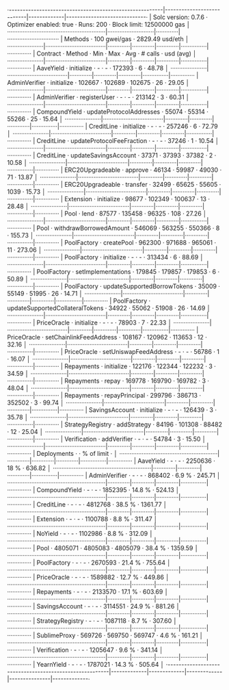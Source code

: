 ·--------------------------------------------------------|---------------------------|-------------|-----------------------------·
|                  Solc version: 0.7.6                   ·  Optimizer enabled: true  ·  Runs: 200  ·  Block limit: 12500000 gas  │
·························································|···························|·············|······························
|  Methods                                               ·              100 gwei/gas               ·       2829.49 usd/eth       │
·····················|···································|·············|·············|·············|···············|··············
|  Contract          ·  Method                           ·  Min        ·  Max        ·  Avg        ·  # calls      ·  usd (avg)  │
·····················|···································|·············|·············|·············|···············|··············
|  AaveYield         ·  initialize                       ·          -  ·          -  ·     172393  ·            6  ·      48.78  │
·····················|···································|·············|·············|·············|···············|··············
|  AdminVerifier     ·  initialize                       ·     102667  ·     102689  ·     102675  ·           26  ·      29.05  │
·····················|···································|·············|·············|·············|···············|··············
|  AdminVerifier     ·  registerUser                     ·          -  ·          -  ·     213142  ·            3  ·      60.31  │
·····················|···································|·············|·············|·············|···············|··············
|  CompoundYield     ·  updateProtocolAddresses          ·      55074  ·      55314  ·      55266  ·           25  ·      15.64  │
·····················|···································|·············|·············|·············|···············|··············
|  CreditLine        ·  initialize                       ·          -  ·          -  ·     257246  ·            6  ·      72.79  │
·····················|···································|·············|·············|·············|···············|··············
|  CreditLine        ·  updateProtocolFeeFraction        ·          -  ·          -  ·      37246  ·            1  ·      10.54  │
·····················|···································|·············|·············|·············|···············|··············
|  CreditLine        ·  updateSavingsAccount             ·      37371  ·      37393  ·      37382  ·            2  ·      10.58  │
·····················|···································|·············|·············|·············|···············|··············
|  ERC20Upgradeable  ·  approve                          ·      46134  ·      59987  ·      49030  ·           71  ·      13.87  │
·····················|···································|·············|·············|·············|···············|··············
|  ERC20Upgradeable  ·  transfer                         ·      32499  ·      65625  ·      55605  ·         1039  ·      15.73  │
·····················|···································|·············|·············|·············|···············|··············
|  Extension         ·  initialize                       ·      98677  ·     102349  ·     100637  ·           13  ·      28.48  │
·····················|···································|·············|·············|·············|···············|··············
|  Pool              ·  lend                             ·      87577  ·     135458  ·      96325  ·          108  ·      27.26  │
·····················|···································|·············|·············|·············|···············|··············
|  Pool              ·  withdrawBorrowedAmount           ·     546069  ·     563255  ·     550366  ·            8  ·     155.73  │
·····················|···································|·············|·············|·············|···············|··············
|  PoolFactory       ·  createPool                       ·     962300  ·     971688  ·     965061  ·           11  ·     273.06  │
·····················|···································|·············|·············|·············|···············|··············
|  PoolFactory       ·  initialize                       ·          -  ·          -  ·     313434  ·            6  ·      88.69  │
·····················|···································|·············|·············|·············|···············|··············
|  PoolFactory       ·  setImplementations               ·     179845  ·     179857  ·     179853  ·            6  ·      50.89  │
·····················|···································|·············|·············|·············|···············|··············
|  PoolFactory       ·  updateSupportedBorrowTokens      ·      35009  ·      55149  ·      51995  ·           26  ·      14.71  │
·····················|···································|·············|·············|·············|···············|··············
|  PoolFactory       ·  updateSupportedCollateralTokens  ·      34922  ·      55062  ·      51908  ·           26  ·      14.69  │
·····················|···································|·············|·············|·············|···············|··············
|  PriceOracle       ·  initialize                       ·          -  ·          -  ·      78903  ·            7  ·      22.33  │
·····················|···································|·············|·············|·············|···············|··············
|  PriceOracle       ·  setChainlinkFeedAddress          ·     108167  ·     120962  ·     113653  ·           12  ·      32.16  │
·····················|···································|·············|·············|·············|···············|··············
|  PriceOracle       ·  setUniswapFeedAddress            ·          -  ·          -  ·      56786  ·            1  ·      16.07  │
·····················|···································|·············|·············|·············|···············|··············
|  Repayments        ·  initialize                       ·     122176  ·     122344  ·     122232  ·            3  ·      34.59  │
·····················|···································|·············|·············|·············|···············|··············
|  Repayments        ·  repay                            ·     169778  ·     169790  ·     169782  ·            3  ·      48.04  │
·····················|···································|·············|·············|·············|···············|··············
|  Repayments        ·  repayPrincipal                   ·     299796  ·     386713  ·     352502  ·            3  ·      99.74  │
·····················|···································|·············|·············|·············|···············|··············
|  SavingsAccount    ·  initialize                       ·          -  ·          -  ·     126439  ·            3  ·      35.78  │
·····················|···································|·············|·············|·············|···············|··············
|  StrategyRegistry  ·  addStrategy                      ·      84196  ·     101308  ·      88482  ·           12  ·      25.04  │
·····················|···································|·············|·············|·············|···············|··············
|  Verification      ·  addVerifier                      ·          -  ·          -  ·      54784  ·            3  ·      15.50  │
·····················|···································|·············|·············|·············|···············|··············
|  Deployments                                           ·                                         ·  % of limit   ·             │
·························································|·············|·············|·············|···············|··············
|  AaveYield                                             ·          -  ·          -  ·    2250636  ·         18 %  ·     636.82  │
·························································|·············|·············|·············|···············|··············
|  AdminVerifier                                         ·          -  ·          -  ·     868402  ·        6.9 %  ·     245.71  │
·························································|·············|·············|·············|···············|··············
|  CompoundYield                                         ·          -  ·          -  ·    1852395  ·       14.8 %  ·     524.13  │
·························································|·············|·············|·············|···············|··············
|  CreditLine                                            ·          -  ·          -  ·    4812768  ·       38.5 %  ·    1361.77  │
·························································|·············|·············|·············|···············|··············
|  Extension                                             ·          -  ·          -  ·    1100788  ·        8.8 %  ·     311.47  │
·························································|·············|·············|·············|···············|··············
|  NoYield                                               ·          -  ·          -  ·    1102986  ·        8.8 %  ·     312.09  │
·························································|·············|·············|·············|···············|··············
|  Pool                                                  ·    4805071  ·    4805083  ·    4805079  ·       38.4 %  ·    1359.59  │
·························································|·············|·············|·············|···············|··············
|  PoolFactory                                           ·          -  ·          -  ·    2670593  ·       21.4 %  ·     755.64  │
·························································|·············|·············|·············|···············|··············
|  PriceOracle                                           ·          -  ·          -  ·    1589882  ·       12.7 %  ·     449.86  │
·························································|·············|·············|·············|···············|··············
|  Repayments                                            ·          -  ·          -  ·    2133570  ·       17.1 %  ·     603.69  │
·························································|·············|·············|·············|···············|··············
|  SavingsAccount                                        ·          -  ·          -  ·    3114551  ·       24.9 %  ·     881.26  │
·························································|·············|·············|·············|···············|··············
|  StrategyRegistry                                      ·          -  ·          -  ·    1087118  ·        8.7 %  ·     307.60  │
·························································|·············|·············|·············|···············|··············
|  SublimeProxy                                          ·     569726  ·     569750  ·     569747  ·        4.6 %  ·     161.21  │
·························································|·············|·············|·············|···············|··············
|  Verification                                          ·          -  ·          -  ·    1205647  ·        9.6 %  ·     341.14  │
·························································|·············|·············|·············|···············|··············
|  YearnYield                                            ·          -  ·          -  ·    1787021  ·       14.3 %  ·     505.64  │
·--------------------------------------------------------|-------------|-------------|-------------|---------------|-------------·